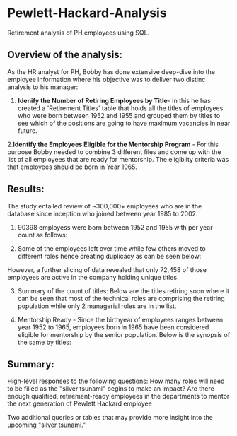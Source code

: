 # Pewlett-Hackard-Analysis
Retirement analysis of PH employees using SQL.

## Overview of the analysis:

As the HR analyst for PH, Bobby has done extensive deep-dive into the employee information where his objective was to deliver two distinc analysis to his manager:

1. **Idenify the Number of Retiring Employees by Title**- In this he has created a 'Retirement Titles' table that holds all the titles of employees who were born between 1952 and 1955 and grouped them by titles to see which of the positions are going to have maximum vacancies in near future.

2.**Identify the Employees Eligible for the Mentorship Program** - For this purpose Bobby needed to combine 3 different files and come up with the list of all employees that are ready for mentorship. The eligibiity criteria was that employees should be born in Year 1965.


## Results:

The study entailed review of ~300,000+ employees who are in the database since inception who joined between year 1985 to 2002.

1. 90398 employess were born between 1952 and 1955 with per year count as follows:


2. Some of the employees left over time while few others moved to different roles hence creating duplicacy as can be seen below:


However, a further slicing of data revealed that only 72,458 of those employees are active in the company holding unique titles.

3. Summary of the count of titles:
  Below are the titles retiring soon where it can be seen that most of the technical roles are comprising the retiring population while only 2 managerial roles are in the list.


4. Mentorship Ready - Since the birthyear of employees ranges between year 1952 to 1965, employees born in 1965 have been considered eligible for mentorship by the senior population. Below is the synopsis of the same by titles:


## Summary: 

High-level responses to the following questions:
How many roles will need to be filled as the "silver tsunami" begins to make an impact?
Are there enough qualified, retirement-ready employees in the departments to mentor the next generation of Pewlett Hackard employee


Two additional queries or tables that may provide more insight into the upcoming "silver tsunami."
